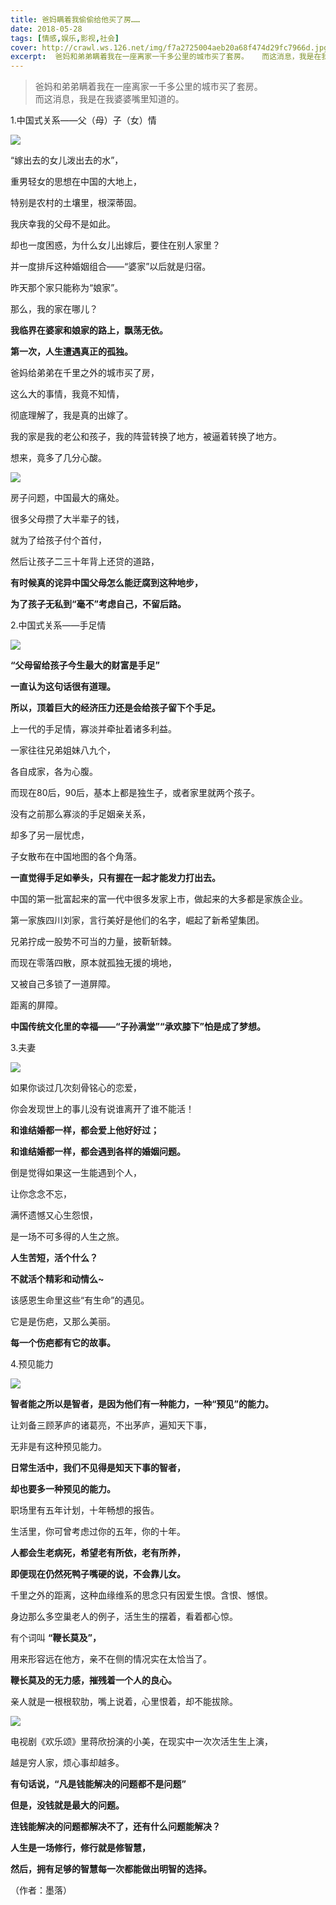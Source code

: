 ```yaml
---
title: 爸妈瞒着我偷偷给他买了房……
date: 2018-05-28
tags: [情感,娱乐,影视,社会]
cover: http://crawl.ws.126.net/img/f7a2725004aeb20a68f474d29fc7966d.jpg
excerpt:  爸妈和弟弟瞒着我在一座离家一千多公里的城市买了套房。   而这消息，我是在我婆婆嘴里知道的。  1.中国式关系——父（母）子（女）情![](http://crawl.ws.126.net/img/f7a2725004ae
---
```

> 爸妈和弟弟瞒着我在一座离家一千多公里的城市买了套房。  
> 而这消息，我是在我婆婆嘴里知道的。  
>

1.中国式关系——父（母）子（女）情

![](http://crawl.ws.126.net/img/f7a2725004aeb20a68f474d29fc7966d.jpg)  

“嫁出去的女儿泼出去的水”，  

重男轻女的思想在中国的大地上，

特别是农村的土壤里，根深蒂固。

我庆幸我的父母不是如此。

却也一度困惑，为什么女儿出嫁后，要住在别人家里？

并一度排斥这种婚姻组合——“婆家”以后就是归宿。

昨天那个家只能称为“娘家”。

那么，我的家在哪儿？

**我临界在婆家和娘家的路上，飘荡无依。**

**第一次，人生遭遇真正的孤独。**

爸妈给弟弟在千里之外的城市买了房，

这么大的事情，我竟不知情，

彻底理解了，我是真的出嫁了。

我的家是我的老公和孩子，我的阵营转换了地方，被逼着转换了地方。

想来，竟多了几分心酸。

![](http://crawl.ws.126.net/img/132d75f80a2f81ed4c109349382c1793.jpg)  

房子问题，中国最大的痛处。  

很多父母攒了大半辈子的钱，

就为了给孩子付个首付，

然后让孩子二三十年背上还贷的道路，

**有时候真的诧异中国父母怎么能迂腐到这种地步，**

**为了孩子无私到“毫不”考虑自己，不留后路。**

2.中国式关系——手足情

![](http://crawl.ws.126.net/img/68b0c5309c7829607084fe5572a0db2b.jpg)  

**“父母留给孩子今生最大的财富是手足”**

**一直认为这句话很有道理。**

**所以，顶着巨大的经济压力还是会给孩子留下个手足。**

上一代的手足情，寡淡并牵扯着诸多利益。

一家往往兄弟姐妹八九个，

各自成家，各为心腹。

而现在80后，90后，基本上都是独生子，或者家里就两个孩子。

没有之前那么寡淡的手足姻亲关系，

却多了另一层忧虑，

子女散布在中国地图的各个角落。

**一直觉得手足如拳头，只有握在一起才能发力打出去。**

中国的第一批富起来的富一代中很多发家上市，做起来的大多都是家族企业。

第一家族四川刘家，言行美好是他们的名字，崛起了新希望集团。

兄弟拧成一股势不可当的力量，披靳斩棘。

而现在零落四散，原本就孤独无援的境地，

又被自己多锁了一道屏障。

距离的屏障。

**中国传统文化里的幸福——“子孙满堂”“承欢膝下”怕是成了梦想。**

3.夫妻

![](http://crawl.ws.126.net/img/fe9269d8e1ebfe755496161df78a6035.jpg)  

如果你谈过几次刻骨铭心的恋爱，

你会发现世上的事儿没有说谁离开了谁不能活！

**和谁结婚都一样，都会爱上他好好过；**

**和谁结婚都一样，都会遇到各样的婚姻问题。**

倒是觉得如果这一生能遇到个人，

让你念念不忘，

满怀遗憾又心生怨恨，

是一场不可多得的人生之旅。

**人生苦短，活个什么？**

**不就活个精彩和动情么~**

该感恩生命里这些“有生命”的遇见。

它是是伤疤，又那么美丽。

**每一个伤疤都有它的故事。**

4.预见能力

![](http://crawl.ws.126.net/img/10147ff562859319bc9c462775e401eb.jpg)  

**智者能之所以是智者，是因为他们有一种能力，一种“预见”的能力。**

让刘备三顾茅庐的诸葛亮，不出茅庐，遍知天下事，

无非是有这种预见能力。

**日常生活中，我们不见得是知天下事的智者，**

**却也要多一种预见的能力。**

职场里有五年计划，十年畅想的报告。

生活里，你可曾考虑过你的五年，你的十年。

**人都会生老病死，希望老有所依，老有所养，**

**即便现在仍然死鸭子嘴硬的说，不会靠儿女。**

千里之外的距离，这种血缘维系的思念只有因爱生恨。含恨、憾恨。

身边那么多空巢老人的例子，活生生的摆着，看着都心惊。

有个词叫 **“鞭长莫及”，**

用来形容远在他方，亲不在侧的情况实在太恰当了。

**鞭长莫及的无力感，摧残着一个人的良心。**

亲人就是一根根软肋，嘴上说着，心里恨着，却不能拔除。

![](http://crawl.ws.126.net/img/e97dfd61e698be1dadb21e9616350f2c.jpg)  

电视剧《欢乐颂》里蒋欣扮演的小美，在现实中一次次活生生上演，  

越是穷人家，烦心事却越多。

**有句话说，“凡是钱能解决的问题都不是问题”**

**但是，没钱就是最大的问题。**

**连钱能解决的问题都解决不了，还有什么问题能解决？**

**人生是一场修行，修行就是修智慧，**

**然后，拥有足够的智慧每一次都能做出明智的选择。**

（作者：墨落）

